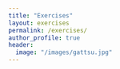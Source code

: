 ```yaml
---
title: "Exercises"
layout: exercises
permalink: /exercises/
author_profile: true
header:
  image: "/images/gattsu.jpg"
---
```

